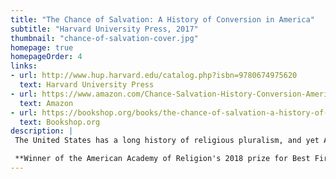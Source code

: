 ```yaml
---
title: "The Chance of Salvation: A History of Conversion in America"
subtitle: "Harvard University Press, 2017"
thumbnail: "chance-of-salvation-cover.jpg"
homepage: true
homepageOrder: 4
links:
- url: http://www.hup.harvard.edu/catalog.php?isbn=9780674975620
  text: Harvard University Press
- url: https://www.amazon.com/Chance-Salvation-History-Conversion-America/dp/0674975626/ref=as_li_ss_tl?s=books&ie=UTF8&qid=1490978609&sr=1-1&linkCode=ll1&tag=backwardglance-20&linkId=7f7a7942a1a57644b1148d412c367aec
  text: Amazon
- url: https://bookshop.org/books/the-chance-of-salvation-a-history-of-conversion-in-america/9780674975620
  text: Bookshop.org
description: |
 The United States has a long history of religious pluralism, and yet Americans have often thought that people’s faith determines their eternal destinies. The result is that Americans switch religions more often than any other nation. _The Chance of Salvation_ traces the history of the distinctively American idea that religion is a matter of individual choice.

 **Winner of the American Academy of Religion's 2018 prize for Best First Book in the History of Religions**: "Mullen takes a common trope about American religions—that they are about conversion and choice—and deploys it in astonishingly illuminating ways across the breadth of religious traditions. … Mullen clearly and convincingly demonstrates how pressures to convert changed the foundations of American religions. … This book is innovative, accessible, highly teachable, wise and mature."
---
```

